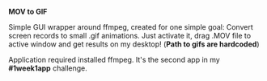 **MOV to GIF**

Simple GUI wrapper around ffmpeg, created for one simple goal: Convert screen records to small .gif animations.
Just activate it, drag .MOV file to active window and get results on my desktop! (**Path to gifs are hardcoded**)

Application required installed ffmpeg.
It's the second app in my **#1week1app** challenge.